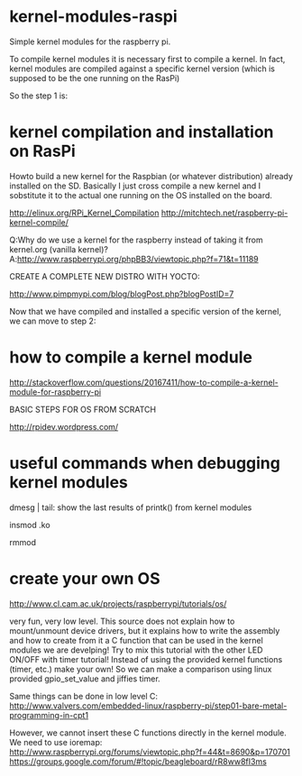 kernel-modules-raspi
====================

Simple kernel modules for the raspberry pi.

To compile kernel modules it is necessary first to compile a kernel. 
In fact, kernel modules are compiled against a specific kernel version (which is supposed to be the one running on the RasPi)

So the step 1 is:

kernel compilation and installation on RasPi
====================

Howto build a new kernel for the Raspbian (or whatever distribution) already installed on the SD.
Basically I just cross compile a new kernel and I sobstitute it to the actual one running on the OS installed on the board.

http://elinux.org/RPi_Kernel_Compilation
http://mitchtech.net/raspberry-pi-kernel-compile/

Q:Why do we use a kernel for the raspberry instead of taking it from kernel.org (vanilla kernel)?
A:http://www.raspberrypi.org/phpBB3/viewtopic.php?f=71&t=11189

CREATE A COMPLETE NEW DISTRO WITH YOCTO:

http://www.pimpmypi.com/blog/blogPost.php?blogPostID=7

Now that we have compiled and installed a specific version of the kernel, we can move to step 2:

how to compile a kernel module
====================

http://stackoverflow.com/questions/20167411/how-to-compile-a-kernel-module-for-raspberry-pi

BASIC STEPS FOR OS FROM SCRATCH

http://rpidev.wordpress.com/

useful commands when debugging kernel modules
====================

dmesg | tail: show the last results of printk() from kernel modules

insmod <modulename>.ko

rmmod

create your own OS
====================

http://www.cl.cam.ac.uk/projects/raspberrypi/tutorials/os/

very fun, very low level. This source does not explain how to mount/unmount device drivers, 
but it explains how to write the assembly and how to create from it a C function that can be 
used in the kernel modules we are develping! Try to mix this tutorial with the other LED ON/OFF 
with timer tutorial! Instead of using the provided kernel functions (timer, etc.) make your own! 
So we can make a comparison using linux provided gpio_set_value and jiffies timer.

Same things can be done in low level C:
http://www.valvers.com/embedded-linux/raspberry-pi/step01-bare-metal-programming-in-cpt1

However, we cannot insert these C functions directly in the kernel module.
We need to use ioremap:
http://www.raspberrypi.org/forums/viewtopic.php?f=44&t=8690&p=170701
https://groups.google.com/forum/#!topic/beagleboard/rR8ww8fI3ms
